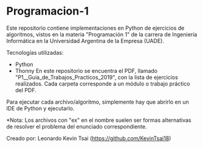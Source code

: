 # Programacion-1

Este repositorio contiene implementaciones en Python de ejercicios de algoritmos, vistos en la materia "Programación 1" de la carrera de Ingeniería Informática en la Universidad Argentina de la Empresa (UADE).

Tecnologías utilizadas:
* Python
* Thonny
En este repositorio se encuentra el PDF, llamado "P1__Guia_de_Trabajos_Practicos_2019", con la lista de ejercicios realizados. Cada carpeta corresponde a un módulo o trabajo práctico del PDF.

Para ejecutar cada archivo/algoritmo, simplemente hay que abrirlo en un IDE de Python y ejecutarlo.

*Nota: Los archivos con "ex" en el nombre suelen ser formas alternativas de resolver el problema del enunciado correspondiente.

Creado por: Leonardo Kevin Tsai (https://github.com/KevinTsai18)
